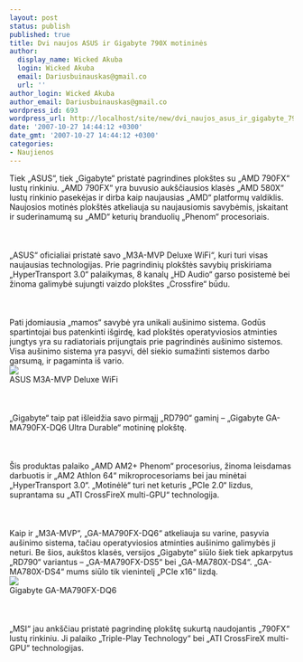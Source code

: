 ```yaml
---
layout: post
status: publish
published: true
title: Dvi naujos ASUS ir Gigabyte 790X motininės
author:
  display_name: Wicked Akuba
  login: Wicked Akuba
  email: Dariusbuinauskas@gmail.co
  url: ''
author_login: Wicked Akuba
author_email: Dariusbuinauskas@gmail.co
wordpress_id: 693
wordpress_url: http://localhost/site/new/dvi_naujos_asus_ir_gigabyte_790x_motinines/
date: '2007-10-27 14:44:12 +0300'
date_gmt: '2007-10-27 14:44:12 +0300'
categories:
- Naujienos
---
```

<p>Tiek „ASUS“, tiek „Gigabyte“ pristatė pagrindines plokštes su „AMD 790FX“ lustų rinkiniu. „AMD 790FX“ yra buvusio aukščiausios klasės „AMD 580X“ lustų rinkinio pasekėjas ir dirba kaip naujausias „AMD“ platformų valdiklis. Naujosios motinės plokštės atkeliauja su naujausiomis savybėmis, įskaitant ir suderinamumą su „AMD“ keturių branduolių „Phenom“ procesoriais.<br />
<br><br />
<br>„ASUS“ oficialiai pristatė savo „M3A-MVP Deluxe WiFi“, kuri turi visas naujausias technologijas. Prie pagrindinių plokštės savybių priskiriama „HyperTransport 3.0“ palaikymas, 8 kanalų „HD Audio“ garso posistemė bei žinoma galimybė sujungti vaizdo plokštes „Crossfire“ būdu.<br />
<br><br />
<br>Pati įdomiausia „mamos“ savybė yra unikali aušinimo sistema. Godūs spartintojai bus patenkinti išgirdę, kad plokštės operatyviosios atminties jungtys yra su radiatoriais prijungtais prie pagrindinės aušinimo sistemos. Visa aušinimo sistema yra pasyvi, dėl siekio sumažinti sistemos darbo garsumą, ir pagaminta iš vario.  <br><img src=" http://www.ipix.lt/out.php/i273961_6417largeM3A32.jpg"><br> <span class="saltinis"> ASUS M3A-MVP Deluxe WiFi</span><br />
<br><br />
<br>„Gigabyte“ taip pat išleidžia savo pirmąjį „RD790“ gaminį – „Gigabyte GA-MA790FX-DQ6 Ultra Durable“ motininę plokštę.<br />
<br><br />
<br>Šis produktas palaiko „AMD AM2+ Phenom“ procesorius, žinoma leisdamas darbuotis ir „AM2 Athlon 64“ mikroprocesoriams bei jau minėtai „HyperTransport 3.0“. „Motinėlė“ turi net keturis „PCIe 2.0“ lizdus, suprantama su „ATI CrossFireX multi-GPU“ technologija.<br />
<br><br />
<br>Kaip ir „M3A-MVP“, „GA-MA790FX-DQ6“ atkeliauja su varine, pasyvia aušinimo sistema, tačiau operatyviosios atminties aušinimo galimybės ji neturi. Be šios, aukštos klasės, versijos „Gigabyte“ siūlo šiek tiek apkarpytus „RD790“ variantus – „GA-MA790FX-DS5“ bei „GA-MA780X-DS4“. „GA-MA780X-DS4“ mums siūlo tik vienintelį „PCIe x16“ lizdą.  <br><img src=" http://www.ipix.lt/out.php/i273960_6415largegigabyte.jpg"><br> <span class="saltinis"> Gigabyte GA-MA790FX-DQ6</span><br />
<br><br />
<br>„MSI“ jau ankščiau pristatė pagrindinę plokštę sukurtą naudojantis „790FX“ lustų rinkiniu. Ji palaiko „Triple-Play Technology“ bei „ATI CrossFireX multi-GPU“ technologijas.<br />
<br></p>

